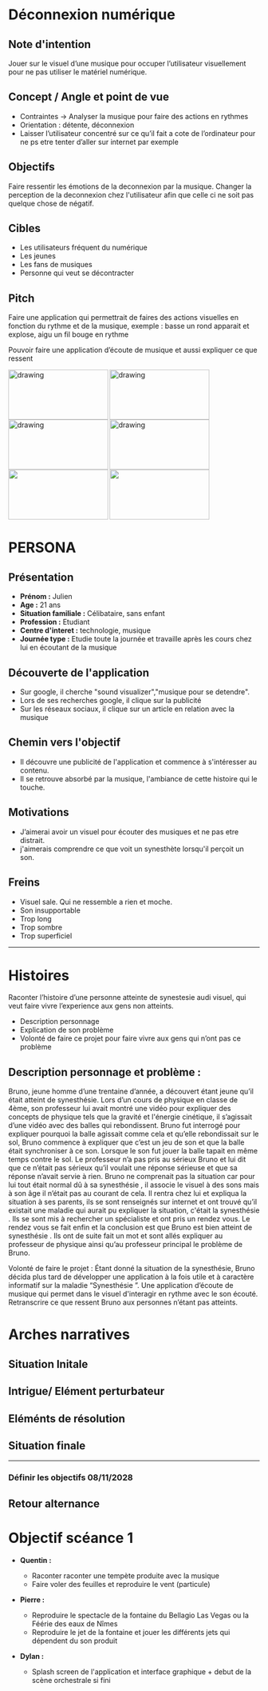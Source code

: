 # Déconnexion numérique 


## Note d'intention

Jouer sur le visuel d’une musique pour occuper l’utilisateur visuellement pour ne pas utiliser le matériel numérique.

## Concept / Angle et point de vue 
- Contraintes -> Analyser la musique pour faire des actions en rythmes
- Orientation : détente, déconnexion
- Laisser l’utilisateur concentré sur ce qu’il fait a cote de l’ordinateur pour ne ps etre tenter d’aller sur internet par exemple


## Objectifs 

Faire ressentir les émotions de la deconnexion par la musique.
Changer la perception de la deconnexion chez l'utilisateur afin que celle ci ne soit pas quelque chose de négatif.

## Cibles

- Les utilisateurs fréquent du numérique
- Les jeunes
- Les fans de musiques
- Personne qui veut se décontracter


## Pitch

Faire une application qui permettrait de faires des actions visuelles en fonction du rythme et de la musique, exemple : basse un rond apparait et explose, aigu un fil bouge en rythme

Pouvoir faire une application d’écoute de musique et aussi expliquer ce que ressent 


<img align="left" src="https://www.allthingsergo.com/wp-content/uploads/2014/08/jabra-800x400.jpg" alt="drawing" width="200" height="100"/>

<img align="left" src="https://i.pinimg.com/originals/a8/dc/f9/a8dcf93634cfee37dc80fb9e07c48638.png" alt="drawing" width="200" height="100"/>

<img align="left" src="https://encrypted-tbn0.gstatic.com/images?q=tbn:ANd9GcS66euXuk2zNFoQi94mZhgL74lCzitOCV9kBxpsRJeiznvagwTvjw" alt="drawing" width="200" height="100"/>

<img align="left" src="https://i.ytimg.com/vi/h4x9hgrPUiQ/maxresdefault.jpg" alt="drawing" width="200" height="100"/>
  
  <img align="left" src="https://camo.githubusercontent.com/b40783502e8f644e972ad8e9532b039d0f4d304d/687474703a2f2f7265732e636c6f7564696e6172792e636f6d2f64766b7866677072632f696d6167652f75706c6f61642f76313531313236343138392f67697068795f325f6568696434762e676966" width="200" height="100" />

<img  src="http://blog.motionisland.com/wp-content/uploads/2018/04/after-effects-round-audio-spectrum.gif" width="200" height="100" />



# PERSONA 

## Présentation
- **Prénom :** Julien
- **Age :** 21 ans
- **Situation familiale :** Célibataire, sans enfant
- **Profession :** Etudiant
- **Centre d'interet :** technologie, musique
- **Journée type :** Etudie toute la journée et travaille après les cours chez lui en écoutant de la musique

## Découverte de l'application
- Sur google, il cherche "sound visualizer","musique pour se detendre".
- Lors de ses recherches google, il clique sur la publicité
- Sur les réseaux sociaux, il clique sur un article en relation avec la musique

## Chemin vers l'objectif
- Il découvre une publicité de l'application et commence à s'intéresser au contenu.
- Il se retrouve absorbé par la musique, l'ambiance de cette histoire qui le touche.  

## Motivations 
- J’aimerai avoir un visuel pour écouter des musiques et ne pas etre distrait.
- j'aimerais comprendre ce que voit un synesthète lorsqu'il perçoit un son.

## Freins
- Visuel sale. Qui ne ressemble a rien et moche.
- Son insupportable
- Trop long
- Trop sombre
- Trop superficiel

***

# Histoires
Raconter l’histoire d’une personne atteinte de synestesie audi visuel, qui veut faire vivre l’experience aux gens non atteints.
- Description personnage
- Explication de son problème
- Volonté de faire ce projet pour faire vivre aux gens qui n’ont pas ce problème

## Description personnage et problème : 
Bruno, jeune homme d’une trentaine d’année, a découvert étant jeune qu’il était atteint de synesthésie. Lors d’un cours de physique en classe de 4ème, son professeur lui avait montré une vidéo pour expliquer des concepts de physique tels que la gravité et l'énergie cinétique, il s’agissait d’une vidéo avec des balles qui rebondissent. Bruno fut interrogé pour expliquer pourquoi la balle agissait comme cela et qu’elle rebondissait sur le sol, Bruno commence à expliquer que c’est un jeu de son et que la balle était synchroniser à ce son. Lorsque le son fut jouer la balle tapait en même temps contre le sol. Le professeur n’a pas pris au sérieux Bruno et lui dit que ce n’était pas sérieux qu’il voulait une réponse sérieuse et que sa réponse n’avait servie à rien. Bruno ne comprenait pas la situation car pour lui tout était normal dû à sa synesthésie , il associe le visuel à des sons mais à son âge il n’était pas au courant de cela. Il rentra chez lui et expliqua la situation à ses parents, ils se sont renseignés sur internet et ont trouvé qu’il existait une maladie qui aurait pu expliquer la situation, c'était la synesthésie . Ils se sont mis à rechercher un spécialiste et ont pris un rendez vous. Le rendez vous se fait enfin et la conclusion est que Bruno est bien atteint de synesthésie . Ils ont de suite fait un mot et sont allés expliquer au professeur de physique ainsi qu’au professeur principal le problème de Bruno.

Volonté de faire le projet : Étant donné la situation de la synesthésie, Bruno décida plus tard de développer une application à la fois utile et à caractère informatif sur la maladie “Synesthésie ”. Une application d’écoute de musique qui permet dans le visuel d'interagir en rythme avec le son écouté. Retranscrire ce que ressent Bruno aux personnes n’étant pas atteints.

# Arches narratives

## Situation Initale
## Intrigue/ Elément perturbateur 
## Eléménts de résolution 
## Situation finale

*** 

### Définir les objectifs 08/11/2028
## Retour alternance
# Objectif scéance 1
- **Quentin :** 
  - Raconter raconter une tempète produite avec la musique 
  - Faire voler des feuilles et reproduire le vent (particule)

- **Pierre :** 
  - Reproduire le spectacle de la fontaine du Bellagio Las Vegas ou la Féérie des eaux de Nîmes
  - Reproduire le jet de la fontaine et jouer les différents jets qui dépendent du son produit

- **Dylan :**
  - Splash screen de l'application et interface graphique + debut de la scène orchestrale si fini
